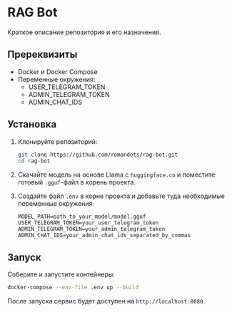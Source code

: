 # RAG Bot

Краткое описание репозитория и его назначения.

## Пререквизиты

- Docker и Docker Compose
- Переменные окружения:
  - USER_TELEGRAM_TOKEN
  - ADMIN_TELEGRAM_TOKEN
  - ADMIN_CHAT_IDS

## Установка

1. Клонируйте репозиторий:
   ```bash
   git clone https://github.com/romandots/rag-bot.git
   cd rag-bot
   ```
2. Скачайте модель на основе Llama c `huggingface.co` и поместите готовый `.gguf`-файл в корень проекта.

3. Создайте файл `.env` в корне проекта и добавьте туда необходимые переменные окружения:
   ```env
   MODEL_PATH=path_to_your_model/model.gguf
   USER_TELEGRAM_TOKEN=your_user_telegram_token
   ADMIN_TELEGRAM_TOKEN=your_admin_telegram_token
   ADMIN_CHAT_IDS=your_admin_chat_ids_separated_by_commas
   ```

## Запуск

Соберите и запустите контейнеры:
```bash
docker-compose --env-file .env up --build
```

После запуска сервис будет доступен на `http://localhost:8080`.

